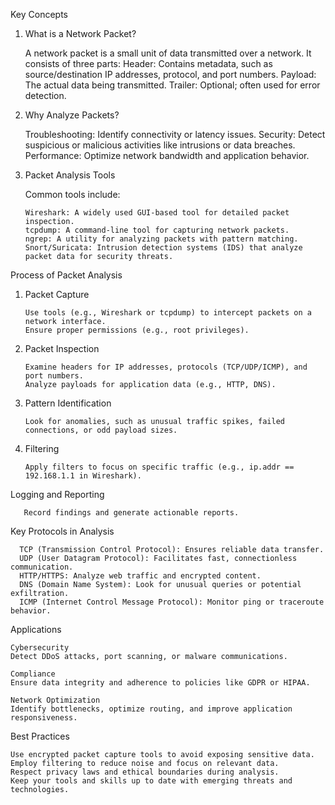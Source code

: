 Key Concepts
1. What is a Network Packet?

    A network packet is a small unit of data transmitted over a network.
    It consists of three parts:
        Header: Contains metadata, such as source/destination IP addresses, protocol, and port numbers.
        Payload: The actual data being transmitted.
        Trailer: Optional; often used for error detection.

2. Why Analyze Packets?

    Troubleshooting: Identify connectivity or latency issues.
    Security: Detect suspicious or malicious activities like intrusions or data breaches.
    Performance: Optimize network bandwidth and application behavior.

3. Packet Analysis Tools

   Common tools include:

       Wireshark: A widely used GUI-based tool for detailed packet inspection.
       tcpdump: A command-line tool for capturing network packets.
       ngrep: A utility for analyzing packets with pattern matching.
       Snort/Suricata: Intrusion detection systems (IDS) that analyze packet data for security threats.

Process of Packet Analysis

1. Packet Capture

       Use tools (e.g., Wireshark or tcpdump) to intercept packets on a network interface.
       Ensure proper permissions (e.g., root privileges).

2. Packet Inspection

       Examine headers for IP addresses, protocols (TCP/UDP/ICMP), and port numbers.
       Analyze payloads for application data (e.g., HTTP, DNS).

5. Pattern Identification

       Look for anomalies, such as unusual traffic spikes, failed connections, or odd payload sizes.

6. Filtering

       Apply filters to focus on specific traffic (e.g., ip.addr == 192.168.1.1 in Wireshark).

Logging and Reporting

       Record findings and generate actionable reports.

Key Protocols in Analysis

      TCP (Transmission Control Protocol): Ensures reliable data transfer.
      UDP (User Datagram Protocol): Facilitates fast, connectionless communication.
      HTTP/HTTPS: Analyze web traffic and encrypted content.
      DNS (Domain Name System): Look for unusual queries or potential exfiltration.
      ICMP (Internet Control Message Protocol): Monitor ping or traceroute behavior.

Applications

    Cybersecurity
    Detect DDoS attacks, port scanning, or malware communications.
 
    Compliance
    Ensure data integrity and adherence to policies like GDPR or HIPAA.
 
    Network Optimization
    Identify bottlenecks, optimize routing, and improve application responsiveness.

Best Practices

    Use encrypted packet capture tools to avoid exposing sensitive data.
    Employ filtering to reduce noise and focus on relevant data.
    Respect privacy laws and ethical boundaries during analysis.
    Keep your tools and skills up to date with emerging threats and technologies.
